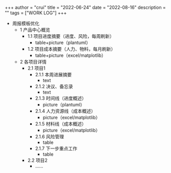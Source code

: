 +++
author = "crui"
title = "2022-06-24"
date = "2022-08-16"
description = ""
tags = ["WORK LOG"]
+++

- 周报模板优化
	- 1 产品中心概览
		- 1.1 项目进度摘要（进度、风险，每周刷新）
			- table+picture（plantuml）
		- 1.2 项目成本摘要（人力、物料，每月刷新）
			- table+picture（excel/matplotlib）
	- 2 各项目详情
		- 2.1 项目1
			- 2.1.1 本周进展摘要
				- text
			- 2.1.2 决议、备忘录
				- text
			- 2.1.3 时间线（进度概述）
				- picture（plantuml）
			- 2.1.4 人力资源线（成本概述）
				- picture（excel/matplotlib）
			- 2.1.5 材料线（成本概述）
				- picture（excel/matplotlib）
			- 2.1.6 风险管理
				- table
			- 2.1.7 下一步重点工作
				- table
		- 2.2 项目2
			- ……